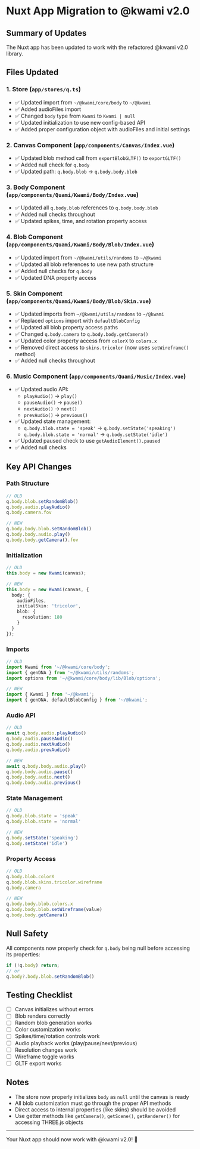 # Nuxt App Migration to @kwami v2.0

## Summary of Updates

The Nuxt app has been updated to work with the refactored @kwami v2.0 library.

## Files Updated

### 1. **Store** (`app/stores/q.ts`)
- ✅ Updated import from `~/@kwami/core/body` to `~/@kwami`
- ✅ Added audioFiles import
- ✅ Changed `body` type from `Kwami` to `Kwami | null`
- ✅ Updated initialization to use new config-based API
- ✅ Added proper configuration object with audioFiles and initial settings

### 2. **Canvas Component** (`app/components/Canvas/Index.vue`)
- ✅ Updated blob method call from `exportBlobGLTF()` to `exportGLTF()`
- ✅ Added null check for `q.body`
- ✅ Updated path: `q.body.blob` → `q.body.body.blob`

### 3. **Body Component** (`app/components/Quami/Kwami/Body/Index.vue`)
- ✅ Updated all `q.body.blob` references to `q.body.body.blob`
- ✅ Added null checks throughout
- ✅ Updated spikes, time, and rotation property access

### 4. **Blob Component** (`app/components/Quami/Kwami/Body/Blob/Index.vue`)
- ✅ Updated import from `~/@kwami/utils/randoms` to `~/@kwami`
- ✅ Updated all blob references to use new path structure
- ✅ Added null checks for `q.body`
- ✅ Updated DNA property access

### 5. **Skin Component** (`app/components/Quami/Kwami/Body/Blob/Skin.vue`)
- ✅ Updated imports from `~/@kwami/utils/randoms` to `~/@kwami`
- ✅ Replaced `options` import with `defaultBlobConfig`
- ✅ Updated all blob property access paths
- ✅ Changed `q.body.camera` to `q.body.body.getCamera()`
- ✅ Updated color property access from `colorX` to `colors.x`
- ✅ Removed direct access to `skins.tricolor` (now uses `setWireframe()` method)
- ✅ Added null checks throughout

### 6. **Music Component** (`app/components/Quami/Music/Index.vue`)
- ✅ Updated audio API:
  - `playAudio()` → `play()`
  - `pauseAudio()` → `pause()`
  - `nextAudio()` → `next()`
  - `prevAudio()` → `previous()`
- ✅ Updated state management:
  - `q.body.blob.state = 'speak'` → `q.body.setState('speaking')`
  - `q.body.blob.state = 'normal'` → `q.body.setState('idle')`
- ✅ Updated paused check to use `getAudioElement().paused`
- ✅ Added null checks

## Key API Changes

### Path Structure
```typescript
// OLD
q.body.blob.setRandomBlob()
q.body.audio.playAudio()
q.body.camera.fov

// NEW
q.body.body.blob.setRandomBlob()
q.body.body.audio.play()
q.body.body.getCamera().fov
```

### Initialization
```typescript
// OLD
this.body = new Kwami(canvas);

// NEW
this.body = new Kwami(canvas, {
  body: {
    audioFiles,
    initialSkin: 'tricolor',
    blob: {
      resolution: 180
    }
  }
});
```

### Imports
```typescript
// OLD
import Kwami from '~/@kwami/core/body';
import { genDNA } from '~/@kwami/utils/randoms';
import options from '~/@kwami/core/body/lib/Blob/options';

// NEW
import { Kwami } from '~/@kwami';
import { genDNA, defaultBlobConfig } from '~/@kwami';
```

### Audio API
```typescript
// OLD
await q.body.audio.playAudio()
q.body.audio.pauseAudio()
q.body.audio.nextAudio()
q.body.audio.prevAudio()

// NEW
await q.body.body.audio.play()
q.body.body.audio.pause()
q.body.body.audio.next()
q.body.body.audio.previous()
```

### State Management
```typescript
// OLD
q.body.blob.state = 'speak'
q.body.blob.state = 'normal'

// NEW
q.body.setState('speaking')
q.body.setState('idle')
```

### Property Access
```typescript
// OLD
q.body.blob.colorX
q.body.blob.skins.tricolor.wireframe
q.body.camera

// NEW
q.body.body.blob.colors.x
q.body.body.blob.setWireframe(value)
q.body.body.getCamera()
```

## Null Safety

All components now properly check for `q.body` being null before accessing its properties:

```typescript
if (!q.body) return;
// or
q.body?.body.blob.setRandomBlob()
```

## Testing Checklist

- [ ] Canvas initializes without errors
- [ ] Blob renders correctly
- [ ] Random blob generation works
- [ ] Color customization works
- [ ] Spikes/time/rotation controls work
- [ ] Audio playback works (play/pause/next/previous)
- [ ] Resolution changes work
- [ ] Wireframe toggle works
- [ ] GLTF export works

## Notes

- The store now properly initializes `body` as `null` until the canvas is ready
- All blob customization must go through the proper API methods
- Direct access to internal properties (like skins) should be avoided
- Use getter methods like `getCamera()`, `getScene()`, `getRenderer()` for accessing THREE.js objects

---

Your Nuxt app should now work with @kwami v2.0! 🚀

